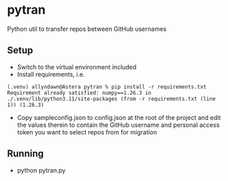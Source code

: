 # pytran
Python util to transfer repos between GitHub usernames

## Setup
- Switch to the virtual environment included
- Install requirements, i.e.

```
(.venv) allyndawn@Astera pytran % pip install -r requirements.txt
Requirement already satisfied: numpy==1.26.3 in ./.venv/lib/python3.11/site-packages (from -r requirements.txt (line 1)) (1.26.3)
```

- Copy sampleconfig.json to config.json at the root of the project and edit the values therein to contain the GitHub username and personal access token you want to select repos from for migration

## Running
- python pytran.py

